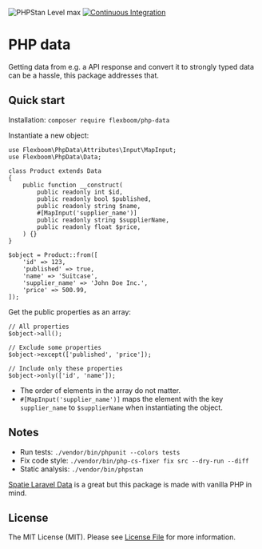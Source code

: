 ![PHPStan Level max](https://img.shields.io/badge/PHPStan-level%20max-brightgreen.svg?style=flat)
[![Continuous Integration](https://github.com/flexboom/php-data/actions/workflows/main.yml/badge.svg)](https://github.com/flexboom/php-data/actions/workflows/main.yml)

# PHP data

Getting data from e.g. a API response and convert it to strongly typed data can be a hassle, this package addresses that.

## Quick start

Installation: `composer require flexboom/php-data`

Instantiate a new object:

```
use Flexboom\PhpData\Attributes\Input\MapInput;
use Flexboom\PhpData\Data;

class Product extends Data
{
    public function __construct(
        public readonly int $id,
        public readonly bool $published,
        public readonly string $name,
        #[MapInput('supplier_name')]
        public readonly string $supplierName,
        public readonly float $price,
    ) {}
}

$object = Product::from([
    'id' => 123,
    'published' => true,
    'name' => 'Suitcase',
    'supplier_name' => 'John Doe Inc.',
    'price' => 500.99,
]);
```

Get the public properties as an array:

```
// All properties
$object->all();

// Exclude some properties
$object->except(['published', 'price']);

// Include only these properties
$object->only(['id', 'name']);
```

- The order of elements in the array do not matter.
- `#[MapInput('supplier_name')]` maps the element with the key `supplier_name` to `$supplierName` when instantiating the object.

## Notes

- Run tests: `./vendor/bin/phpunit --colors tests`
- Fix code style: `./vendor/bin/php-cs-fixer fix src --dry-run --diff`
- Static analysis: `./vendor/bin/phpstan`

[Spatie Laravel Data](https://github.com/spatie/laravel-data) is a great but this package is made with vanilla PHP in mind.

## License

The MIT License (MIT). Please see [License File](LICENSE.md) for more information.
